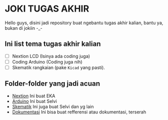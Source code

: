 # JOKI TUGAS AKHIR #
Hello guys, disini jadi repository buat ngebantu tugas akhir kalian, bantu ya, bukan di jokiin -_-

## Ini list tema tugas akhir kalian ##
* [ ] Nextion LCD (Isinya ada coding juga)
* [ ] Coding Arduino (Coding juga nih)
* [ ] Skematik rangkaian (pake `Kicad` yang pasti).

## Folder-folder yang jadi acuan ##
* [Nextion](./Nextion/) Ini buat EKA 
* [Arduino](./Arduino/) Ini buat Selvi
* [Skematik](./Kicad/) Ini juga buat Selvi dan yg lain
* [Dokumentasi](./doc/) Ini bisa buat refferensi atau dokumentasi, terserah